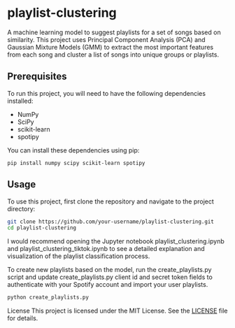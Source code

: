 # playlist-clustering
A machine learning model to suggest playlists for a set of songs based on similarity. This project uses Principal Component Analysis (PCA) and Gaussian Mixture Models (GMM) to extract the most important features from each song and cluster a list of songs into unique groups or playlists.

## Prerequisites
To run this project, you will need to have the following dependencies installed:

* NumPy
* SciPy
* scikit-learn
* spotipy

You can install these dependencies using pip:

```
pip install numpy scipy scikit-learn spotipy
```
  
## Usage
To use this project, first clone the repository and navigate to the project directory:

```bash
git clone https://github.com/your-username/playlist-clustering.git
cd playlist-clustering
```

I would recommend opening the Jupyter notebook playlist_clustering.ipynb and playlist_clustering_tiktok.ipynb to see a detailed explanation and visualization of the playlist classification process.

To create new playlists based on the model, run the create_playlists.py script and update create_playlists.py client id and secret token fields to authenticate with your Spotify account and import your user playlists.

```bash
python create_playlists.py
```

License
This project is licensed under the MIT License. See the [LICENSE](LICENSE.md) file for details.
